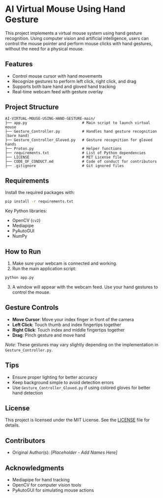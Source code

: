 # AI Virtual Mouse Using Hand Gesture

This project implements a virtual mouse system using hand gesture recognition. Using computer vision and artificial intelligence, users can control the mouse pointer and perform mouse clicks with hand gestures, without the need for a physical mouse.

## Features

- Control mouse cursor with hand movements
- Recognize gestures to perform left click, right click, and drag
- Supports both bare hand and gloved hand tracking
- Real-time webcam feed with gesture overlay

## Project Structure

```
AI-VIRTUAL-MOUSE-USING-HAND-GESTURE-main/
├── app.py                         # Main script to launch virtual mouse
├── Gesture_Controller.py          # Handles hand gesture recognition (bare hand)
├── Gesture_Controller_Gloved.py   # Gesture recognition for gloved hands
├── Proton.py                      # Helper functions
├── requirements.txt               # List of Python dependencies
├── LICENSE                        # MIT License file
├── CODE_OF_CONDUCT.md             # Code of conduct for contributors
├── .gitignore                     # Git ignored files
```

## Requirements

Install the required packages with:

```bash
pip install -r requirements.txt
```

Key Python libraries:

- OpenCV (`cv2`)
- Mediapipe
- PyAutoGUI
- NumPy

## How to Run

1. Make sure your webcam is connected and working.
2. Run the main application script:

```bash
python app.py
```

3. A window will appear with the webcam feed. Use your hand gestures to control the mouse.

## Gesture Controls

- **Move Cursor**: Move your index finger in front of the camera
- **Left Click**: Touch thumb and index fingertips together
- **Right Click**: Touch index and middle fingertips together
- **Drag**: Pinch gesture and move hand

*Note:* These gestures may vary slightly depending on the implementation in `Gesture_Controller.py`.

## Tips

- Ensure proper lighting for better accuracy
- Keep background simple to avoid detection errors
- Use `Gesture_Controller_Gloved.py` if using colored gloves for better hand detection

## License

This project is licensed under the MIT License. See the [LICENSE](LICENSE) file for details.

## Contributors

- Original Author(s): *[Placeholder - Add Names Here]*

## Acknowledgments

- Mediapipe for hand tracking
- OpenCV for computer vision tools
- PyAutoGUI for simulating mouse actions